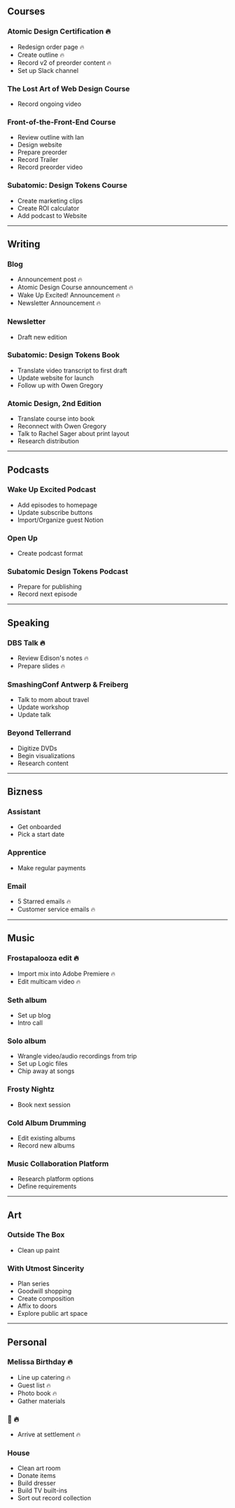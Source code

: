 ## Courses

### Atomic Design Certification 🔥
- Redesign order page 🔥
- Create outline 🔥
- Record v2 of preorder content 🔥
- Set up Slack channel

### The Lost Art of Web Design Course

- Record ongoing video

### Front-of-the-Front-End Course

- Review outline with Ian
- Design website
- Prepare preorder
- Record Trailer
- Record preorder video

### Subatomic: Design Tokens Course

- Create marketing clips
- Create ROI calculator
- Add podcast to Website

-------------------------------------------------

## Writing

### Blog
- Announcement post 🔥
- Atomic Design Course announcement 🔥
- Wake Up Excited! Announcement 🔥
- Newsletter Announcement 🔥

### Newsletter 
- Draft new edition

### Subatomic: Design Tokens Book

- Translate video transcript to first draft
- Update website for launch
- Follow up with Owen Gregory

### Atomic Design, 2nd Edition

- Translate course into book
- Reconnect with Owen Gregory
- Talk to Rachel Sager about print layout
- Research distribution

-------------------------------------------------

## Podcasts

### Wake Up Excited Podcast 

- Add episodes to homepage
- Update subscribe buttons
- Import/Organize guest Notion

### Open Up

- Create podcast format

### Subatomic Design Tokens Podcast
- Prepare for publishing
- Record next episode

-------------------------------------------------

## Speaking

### DBS Talk 🔥
- Review Edison's notes 🔥
- Prepare slides 🔥

### SmashingConf Antwerp & Freiberg
- Talk to mom about travel
- Update workshop
- Update talk

### Beyond Tellerrand
- Digitize DVDs
- Begin visualizations
- Research content

-------------------------------------------------

## Bizness

### Assistant
- Get onboarded
- Pick a start date

### Apprentice 
- Make regular payments

### Email 
- 5 Starred emails 🔥
- Customer service emails 🔥

-------------------------------------------------

## Music

### Frostapalooza edit 🔥
- Import mix into Adobe Premiere  🔥
- Edit multicam video  🔥

### Seth album
- Set up blog
- Intro call

### Solo album
- Wrangle video/audio recordings from trip
- Set up Logic files
- Chip away at songs

### Frosty Nightz
- Book next session

### Cold Album Drumming
- Edit existing albums
- Record new albums

### Music Collaboration Platform

- Research platform options
- Define requirements

-------------------------------------------------

## Art

### Outside The Box
- Clean up paint

### With Utmost Sincerity

- Plan series
- Goodwill shopping
- Create composition
- Affix to doors
- Explore public art space

-------------------------------------------------

## Personal

### Melissa Birthday 🔥
- Line up catering 🔥
- Guest list 🔥
- Photo book 🔥
- Gather materials

### 💩 🔥
- Arrive at settlement 🔥

### House 
- Clean art room
- Donate items
- Build dresser
- Build TV built-ins
- Sort out record collection
